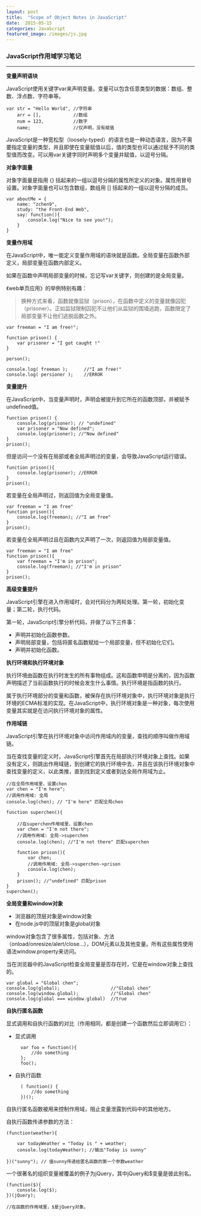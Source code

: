 ```yaml
---
layout: post
title:  "Scope of Object Notes in JavaScript"
date:  2015-05-15
categories: JavaScript
featured_image: /images/js.jpg
---
```


### JavaScript作用域学习笔记

---

<b>变量声明语块</b>

JavaScript使用关键字var来声明变量。变量可以包含任意类型的数据：数组、整数、浮点数、字符串等。

    var str = "Hello World", //字符串
        arr = [],            //数组
        num = 123,           //数字
        name;                //仅声明，没有赋值

JavaScript是一种宽松型（loosely-typed）的语言也是一种动态语言，因为不需要指定变量的类型，并且即使在变量赋值以后，值的类型也可以通过赋予不同的类型值而改变。可以用var关键字同时声明多个变量并赋值，以逗号分隔。

<b>对象字面量</b>

对象字面量是指用 {} 括起来的一组以逗号分隔的属性所定义的对象。属性用冒号设置。对象字面量也可以包含数组，数组用 [] 括起来的一组以逗号分隔的成员。

    var aboutMe = {
        name: "zchen9",
        study: "the Front-End Web",
        say: function(){
            console.log("Nice to see you!");
        }
    }

<b>变量作用域</b>

在JavaScript中，唯一能定义变量作用域的语块就是函数。全局变量在函数外部定义，局部变量在函数内部定义。

如果在函数中声明局部变量的时候，忘记写var关键字，则创建的是全局变量。

《web单页应用》的举例特别有趣：

> 换种方式来看，函数就像监狱（prison），在函数中定义的变量就像囚犯（prisoner）。正如监狱限制囚犯不让他们从监狱的围墙逃跑，函数限定了局部变量不让他们逃脱函数之外。

    var freeman = "I am free!";
    
    function prison() {
        var prisoner = "I got caught !"
    }

    person();

    console.log( freeman );      //"I am free!"
    console.log( persioner );    //ERROR

<b>变量提升</b>

在JavaScript中，当变量声明时，声明会被提升到它所在的函数顶部，并被赋予undefined值。

    function prison() {
        console.log(prisoner); // "undefined"
        var prisoner = "Now defined";
        console.log(prisoner); //"Now defined"
    }
    prison();

但是访问一个没有在局部或者全局声明过的变量，会导致JavaScript运行错误。

    function prison(){
        console.log(prisoner); //ERROR
    }
    prison();

若变量在全局声明过，则返回值为全局变量值。

    var freeman = "I am free"
    function prison(){
        console.log(freeman); //"I am free"
    }
    prison();

若变量在全局声明过且在函数内又声明了一次，则返回值为局部变量值。

    var freeman = "I am free"
    function prison(){
        var freeman = "I'm in prison";
        console.log(freeman); //"I'm in prison"
    }
    prison();

<b>高级变量提升</b>

JavaScript引擎在进入作用域时，会对代码分为两轮处理。第一轮，初始化变量；第二轮，执行代码。

第一轮，JavaScript引擎分析代码，并做了以下三件事：

- 声明并初始化函数参数。
- 声明局部变量，包括将匿名函数赋给一个局部变量，但不初始化它们。
- 声明并初始化函数。

<b>执行环境和执行环境对象</b>

执行环境由函数在执行时发生的所有事物组成。这和函数申明是分离的，因为函数声明描述了当前函数执行的时候会发生什么事情。执行环境是指函数的执行。

属于执行环境部分的变量和函数，被保存在执行环境对象中，执行环境对象是执行环境的ECMA标准的实现。在JavaScript中，执行环境对象是一种对象，每次使用变量其实就是在访问执行环境对象的属性。

<b>作用域链</b>

JavaScript引擎在执行环境对象中访问作用域内的变量，查找的顺序叫做作用域链。

当在查找变量的定义时，JavaScript引擎首先在局部执行环境对象上查找。如果没有定义，则跳出作用域链，到创建它的执行环境中去，并且在该执行环境对象中查找变量的定义，以此类推，直到找到定义或者到达全局作用域为止。

    //在全局作用域里，设置chen
    var chen = "I'm here";
    //调用作用域: 全局
    console.log(chen); // "I'm here" 匹配全局chen

    function superchen(){

        //在superchen作用域里，设置chen
        var chen = "I'm not there";
        //调用作用域: 全局->superchen
        console.log(chen); //"I'm not there" 匹配superchen

        function prison(){
            var chen;
            //调用作用域: 全局->superchen->prison
            console.log(chen); 
        }
        prison(); //"undefined" 匹配prison
    }
    superchen();

<b>全局变量和window对象</b>

- 浏览器的顶层对象是window对象
- 在node.js中的顶层对象是global对象

window对象包含了很多属性，包括对象、方法（onload/onresize/alert/close...），DOM元素以及其他变量。所有这些属性使用语法window.property来访问。

当在浏览器中的JavaScript检查全局变量是否存在时，它是在window对象上查找的。

    var global = "Global chen"; 
    console.log(global);                   //"Global chen"
    console.log(window.global);            //"Global chen"
    console.log(global === window.global)  //true

<b>自执行匿名函数</b>

显式调用和自执行函数的对比（作用相同，都是创建一个函数然后立即调用它）：

- 显式调用

        var foo = function(){
            //do something
        };
        foo();

- 自执行函数

        ( function() {
            //do something
        })();

自执行匿名函数被用来控制作用域，阻止变量泄露到代码中的其他地方。

自执行函数传递参数的方法：

    (function(weather){

        var todayWeather = "Today is " + weather;
        console.log(todayWeather); //输出"Today is sunny"

    })("sunny"); // 值sunny传递给匿名函数的第一个参数weather

一个很著名的组织变量被覆盖的例子为jQuery，其中jQuery和$变量是彼此别名。

    (function($){
        console.log($);
    })(jQuery);

    //在函数的作用域里，$是jQuery对象。
